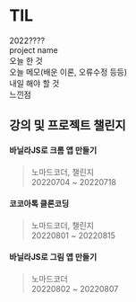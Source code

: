 # TIL
2022????  
project name  
오늘 한 것   
오늘 메모(배운 이론, 오류수정 등등)  
내일 해야 할 것  
느낀점  

강의 및 프로젝트 챌린지
---
#### 바닐라JS로 크롬 앱 만들기   
> 노마드코더, 챌린지   
> 20220704 ~ 20220718   

#### 코코아톡 클론코딩   
> 노마드코더, 챌린지   
> 20220801 ~ 20220815

#### 바닐라JS로 그림 앱 만들기   
> 노마드코더   
> 20220802 ~ 20220807


